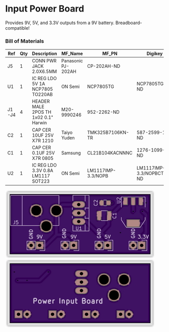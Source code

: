 # Input Power Board

Provides 9V, 5V, and 3.3V outputs from a 9V battery. Breadboard-compatible!

### Bill of Materials

|Ref|Qty|Description|MF_Name|MF_PN|Digikey|
|---|---|-----------|-------|-----|-------|
|J5|1|CONN PWR JACK 2.0X6.5MM|Panasonic PJ-202AH|CP-202AH-ND|
|U1|1|IC REG LDO 5V 1A NCP7805 TO220AB|ON Semi|NCP7805TG|NCP7805TGOS-ND|
|J1-J4|4|HEADER MALE 2POS TH 1x02 0.1" Harwin|M20-9990246|952-2262-ND|
|C2|1|CAP CER 10UF 25V X7R 1210|Taiyo Yuden|TMK325B7106KN-TR|587-2599-1-ND|
|C1|1|CAP CER 0.1UF 25V X7R 0805|Samsung|CL21B104KACNNNC|1276-1099-1-ND|
|U2|1|IC REG LDO 3.3V 0.8A LM1117 SOT223|ON Semi|LM1117IMP-3.3/NOPB|LM1117IMP-3.3/NOPBCT-ND|

<img src="oshpreview.png">
